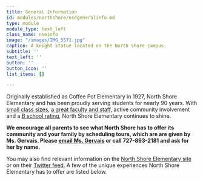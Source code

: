 ```yaml
---
title: General Information
id: modules/northshore/nsegeneralinfo.md
type: module
module_type: text_left
class_name: nseinfo
image: "/images/IMG_5571.jpg"
caption: A knight statue located on the North Shore campus.
subtitle: ''
text_left: ''
button: ''
button_icon: ''
list_items: []

---
```

Originally established as Coffee Pot Elementary in 1927, North Shore Elementary and has been proudly serving students for nearly 90 years. With [small class sizes](/faq/#nse12), [a great faculty and staff](/why/#Faculty&Staff), active community involvement and a [B school rating](/why#TheSchoolGrade), North Shore Elementary continues to shine.

<strong>We encourage all parents to see what North Shore has to offer its community and your family by scheduling tours, which are are given by Ms. Gervais. Please [email Ms. Gervais](mailto:gervaisv@pcsb.org) or call 727-893-2181 and ask for her by name.</strong>

You may also find relevant information on the [North Shore Elementary site](https://www.pcsb.org/northshore-es) or on their [Twitter feed](https://twitter.com/NorthShoreElem). A few of the unique experiences North Shore Elementary has to offer are listed below.